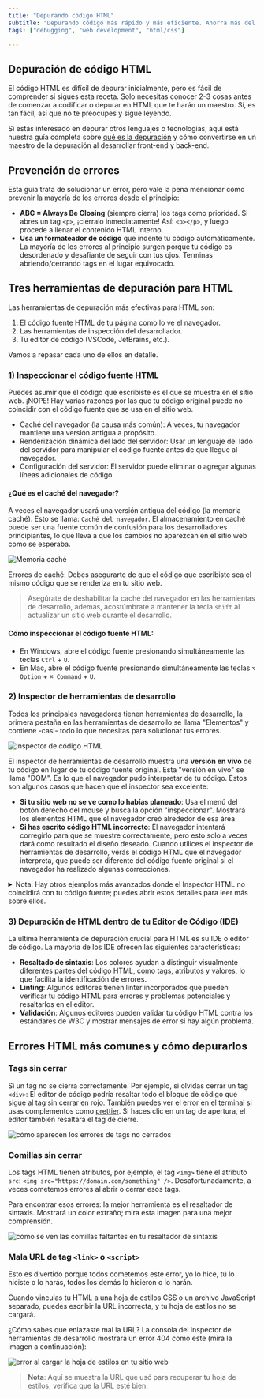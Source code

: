 ```yaml
---
title: "Depurando código HTML"
subtitle: "Depurando código más rápido y más eficiente. Ahorra más del 50% de tu tiempo de depuración al codificar HTML."
tags: ["debugging", "web development", "html/css"]

--- 
```


## Depuración de código HTML

El código HTML es difícil de depurar inicialmente, pero es fácil de comprender si sigues esta receta. Solo necesitas conocer 2-3 cosas antes de comenzar a codificar o depurar en HTML que te harán un maestro. Sí, es tan fácil, así que no te preocupes y sigue leyendo.

Si estás interesado en depurar otros lenguajes o tecnologías, aquí está nuestra guía completa sobre [qué es la depuración](https://4geeks.com/es/lesson/que-es-depurar-codigo) y cómo convertirse en un maestro de la depuración al desarrollar front-end y back-end.

## Prevención de errores

Esta guía trata de solucionar un error, pero vale la pena mencionar cómo prevenir la mayoría de los errores desde el principio:
+ **ABC = Always Be Closing** (siempre cierra) los tags como prioridad. Si abres un tag `<p>`, ¡ciérralo inmediatamente! Así: `<p></p>`, y luego procede a llenar el contenido HTML interno.
+ **Usa un formateador de código** que indente tu código automáticamente. La mayoría de los errores al principio surgen porque tu código es desordenado y desafiante de seguir con tus ojos. Terminas abriendo/cerrando tags en el lugar equivocado.

## Tres herramientas de depuración para HTML

Las herramientas de depuración más efectivas para HTML son:
1. El código fuente HTML de tu página como lo ve el navegador.
2. Las herramientas de inspección del desarrollador.
3. Tu editor de código (VSCode, JetBrains, etc.).

Vamos a repasar cada uno de ellos en detalle.

### 1) Inspeccionar el código fuente HTML

Puedes asumir que el código que escribiste es el que se muestra en el sitio web. ¡NOPE! Hay varias razones por las que tu código original puede no coincidir con el código fuente que se usa en el sitio web.

+ Caché del navegador (la causa más común): A veces, tu navegador mantiene una versión antigua a propósito.
+ Renderización dinámica del lado del servidor: Usar un lenguaje del lado del servidor para manipular el código fuente antes de que llegue al navegador.
+ Configuración del servidor: El servidor puede eliminar o agregar algunas líneas adicionales de código.

#### ¿Qué es el caché del navegador?

A veces el navegador usará una versión antigua del código (la memoria caché). Esto se llama: `Caché del navegador`. El almacenamiento en caché puede ser una fuente común de confusión para los desarrolladores principiantes, lo que lleva a que los cambios no aparezcan en el sitio web como se esperaba.

![Memoria caché](https://storage.googleapis.com/media-breathecode/c554b1b12abd3b8e7392151ceb31ed2f367e673e99f890e0a7c70ea4df7f68ad)

Errores de caché: Debes asegurarte de que el código que escribiste sea el mismo código que se renderiza en tu sitio web.

> Asegúrate de deshabilitar la caché del navegador en las herramientas de desarrollo, además, acostúmbrate a mantener la tecla `shift` al actualizar un sitio web durante el desarrollo.

#### Cómo inspeccionar el código fuente HTML:

+ En Windows, abre el código fuente presionando simultáneamente las teclas `Ctrl` + `U`.
+ En Mac, abre el código fuente presionando simultáneamente las teclas `⌥ Option` + `⌘ Command` + `U`.

### 2) Inspector de herramientas de desarrollo

Todos los principales navegadores tienen herramientas de desarrollo, la primera pestaña en las herramientas de desarrollo se llama "Elementos" y contiene -casi- todo lo que necesitas para solucionar tus errores.

![inspector de código HTML](https://i.imgur.com/Fca0Hkm.gif?raw=true)

El inspector de herramientas de desarrollo muestra una **versión en vivo** de tu código en lugar de tu código fuente original. Esta "versión en vivo" se llama "DOM". Es lo que el navegador pudo interpretar de tu código. Estos son algunos casos que hacen que el inspector sea excelente:

+ **Si tu sitio web no se ve como lo habías planeado**: Usa el menú del botón derecho del mouse y busca la opción "inspeccionar". Mostrará los elementos HTML que el navegador creó alrededor de esa área.
+ **Si has escrito código HTML incorrecto**: El navegador intentará corregirlo para que se muestre correctamente, pero esto solo a veces dará como resultado el diseño deseado. Cuando utilices el inspector de herramientas de desarrollo, verás el código HTML que el navegador interpreta, que puede ser diferente del código fuente original si el navegador ha realizado algunas correcciones.

<details>
 <summary>Nota: Hay otros ejemplos más avanzados donde el Inspector HTML no coincidirá con tu código fuente; puedes abrir estos detalles para leer más sobre ellos.</summary>

+ Minificación: A veces, los sitios web comprimen y optimizan el código para tiempos de carga más rápidos. El inspector HTML mostrará el código minificado, que puede ser difícil de leer.

+ Extensiones del navegador: Los bloqueadores de anuncios o bloqueadores de scripts modifican el código mostrado en el inspector HTML. 

+ Renderizado del lado del servidor: el inspector HTML mostrará el código renderizado en el servidor en lugar del código fuente.
</details>

### 3) Depuración de HTML dentro de tu Editor de Código (IDE)

La última herramienta de depuración crucial para HTML es su IDE o editor de código. La mayoría de los IDE ofrecen las siguientes características:
+ **Resaltado de sintaxis**: Los colores ayudan a distinguir visualmente diferentes partes del código HTML, como tags, atributos y valores, lo que facilita la identificación de errores.
+ **Linting**: Algunos editores tienen linter incorporados que pueden verificar tu código HTML para errores y problemas potenciales y resaltarlos en el editor.
+ **Validación**: Algunos editores pueden validar tu código HTML contra los estándares de W3C y mostrar mensajes de error si hay algún problema.

## Errores HTML más comunes y cómo depurarlos

### Tags sin cerrar

Si un tag no se cierra correctamente. Por ejemplo, si olvidas cerrar un tag `<div>`: El editor de código podría resaltar todo el bloque de código que sigue al tag sin cerrar en rojo. También puedes ver el error en el terminal si usas complementos como [prettier](https://prettier.io/). Si haces clic en un tag de apertura, el editor también resaltará el tag de cierre.

![cómo aparecen los errores de tags no cerrados](https://i.imgur.com/oJEe61z.png?raw=true)

### Comillas sin cerrar

Los tags HTML tienen atributos, por ejemplo, el tag `<img>` tiene el atributo `src`: `<img src="https://domain.com/something" />`. Desafortunadamente, a veces cometemos errores al abrir o cerrar esos tags.

Para encontrar esos errores: la mejor herramienta es el resaltador de sintaxis. Mostrará un color extraño; mira esta imagen para una mejor comprensión.

![cómo se ven las comillas faltantes en tu resaltador de sintaxis](https://i.imgur.com/JzNqq1W.png?raw=true)

### Mala URL de tag `<link>` o `<script>`

Esto es divertido porque todos cometemos este error, yo lo hice, tú lo hiciste o lo harás, todos los demás lo hicieron o lo harán.

Cuando vinculas tu HTML a una hoja de estilos CSS o un archivo JavaScript separado, puedes escribir la URL incorrecta, y tu hoja de estilos no se cargará.

¿Cómo sabes que enlazaste mal la URL? La consola del inspector de herramientas de desarrollo mostrará un error 404 como este (mira la imagen a continuación):

![error al cargar la hoja de estilos en tu sitio web](https://github.com/breatheco-de/content/blob/master/src/assets/images/wrong-stylesheet-404.png?raw=true)

> **Nota**: Aquí se muestra la URL que usó para recuperar tu hoja de estilos; verifica que la URL esté bien.
